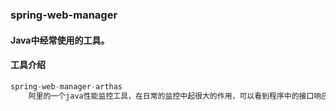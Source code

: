 ### spring-web-manager

#### Java中经常使用的工具。

#### 工具介绍
```java
spring-web-manager-arthas
    阿里的一个java性能监控工具，在日常的监控中起很大的作用，可以看到程序中的接口响应时间，程序的调用流程等
   
```

